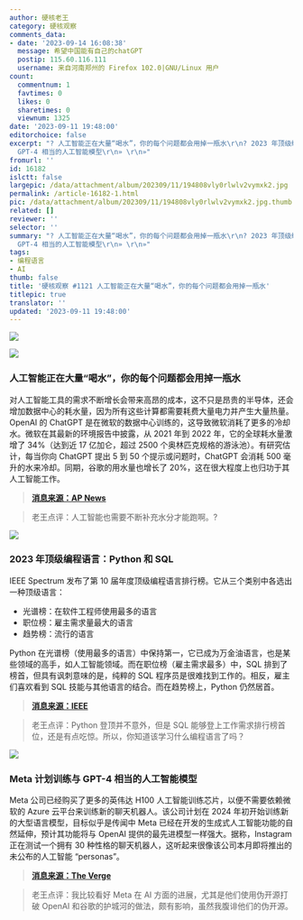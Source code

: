 ```yaml
---
author: 硬核老王
category: 硬核观察
comments_data:
- date: '2023-09-14 16:08:38'
  message: 希望中国能有自己的chatGPT
  postip: 115.60.116.111
  username: 来自河南郑州的 Firefox 102.0|GNU/Linux 用户
count:
  commentnum: 1
  favtimes: 0
  likes: 0
  sharetimes: 0
  viewnum: 1325
date: '2023-09-11 19:48:00'
editorchoice: false
excerpt: "? 人工智能正在大量“喝水”，你的每个问题都会用掉一瓶水\r\n? 2023 年顶级编程语言：Python 和 SQL\r\n? Meta 计划训练与
  GPT-4 相当的人工智能模型\r\n» \r\n»"
fromurl: ''
id: 16182
islctt: false
largepic: /data/attachment/album/202309/11/194808vly0rlwlv2vymxk2.jpg
permalink: /article-16182-1.html
pic: /data/attachment/album/202309/11/194808vly0rlwlv2vymxk2.jpg.thumb.jpg
related: []
reviewer: ''
selector: ''
summary: "? 人工智能正在大量“喝水”，你的每个问题都会用掉一瓶水\r\n? 2023 年顶级编程语言：Python 和 SQL\r\n? Meta 计划训练与
  GPT-4 相当的人工智能模型\r\n» \r\n»"
tags:
- 编程语言
- AI
thumb: false
title: '硬核观察 #1121 人工智能正在大量“喝水”，你的每个问题都会用掉一瓶水'
titlepic: true
translator: ''
updated: '2023-09-11 19:48:00'
---
```


![](/data/attachment/album/202309/11/194808vly0rlwlv2vymxk2.jpg)


![](/data/attachment/album/202309/11/194817b181p278accpsx2c.jpg)


### 人工智能正在大量“喝水”，你的每个问题都会用掉一瓶水


对人工智能工具的需求不断增长会带来高昂的成本，这不只是昂贵的半导体，还会增加数据中心的耗水量，因为所有这些计算都需要耗费大量电力并产生大量热量。OpenAI 的 ChatGPT 是在微软的数据中心训练的，这导致微软消耗了更多的冷却水。微软在其最新的环境报告中披露，从 2021 年到 2022 年，它的全球耗水量激增了 34%（达到近 17 亿加仑，超过 2500 个奥林匹克规格的游泳池）。有研究估计，每当你向 ChatGPT 提出 5 到 50 个提示或问题时，ChatGPT 会消耗 500 毫升的水来冷却。同期，谷歌的用水量也增长了 20%，这在很大程度上也归功于其人工智能工作。



> 
> **[消息来源：AP News](https://apnews.com/article/chatgpt-gpt4-iowa-ai-water-consumption-microsoft-f551fde98083d17a7e8d904f8be822c4)**
> 
> 
> 



> 
> 老王点评：人工智能也需要不断补充水分才能跑啊。?
> 
> 
> 


![](/data/attachment/album/202309/11/194831hm30goqrq883g33z.jpg)


### 2023 年顶级编程语言：Python 和 SQL


IEEE Spectrum 发布了第 10 届年度顶级编程语言排行榜。它从三个类别中各选出一种顶级语言：


* 光谱榜：在软件工程师使用最多的语言
* 职位榜：雇主需求量最大的语言
* 趋势榜：流行的语言


Python 在光谱榜（使用最多的语言）中保持第一，它已成为万金油语言，也是某些领域的高手，如人工智能领域。而在职位榜（雇主需求最多）中，SQL 排到了榜首，但具有讽刺意味的是，纯粹的 SQL 程序员是很难找到工作的。相反，雇主们喜欢看到 SQL 技能与其他语言的结合。而在趋势榜上，Python 仍然居首。



> 
> **[消息来源：IEEE](https://spectrum.ieee.org/the-top-programming-languages-2023)**
> 
> 
> 



> 
> 老王点评：Python 登顶并不意外，但是 SQL 能够登上工作需求排行榜首位，还是有点吃惊。所以，你知道该学习什么编程语言了吗？
> 
> 
> 


![](/data/attachment/album/202309/11/194843k3aqg6t626re6e2t.jpg)


### Meta 计划训练与 GPT-4 相当的人工智能模型


Meta 公司已经购买了更多的英伟达 H100 人工智能训练芯片，以便不需要依赖微软的 Azure 云平台来训练新的聊天机器人。该公司计划在 2024 年初开始训练新的大型语言模型，目标似乎是传闻中 Meta 已经在开发的生成式人工智能功能的自然延伸，预计其功能将与 OpenAI 提供的最先进模型一样强大。据称，Instagram 正在测试一个拥有 30 种性格的聊天机器人，这听起来很像该公司本月即将推出的未公布的人工智能 “personas”。



> 
> **[消息来源：The Verge](https://www.theverge.com/2023/9/10/23867323/meta-new-ai-model-gpt-4-openai-chatbot-google-apple)**
> 
> 
> 



> 
> 老王点评：我比较看好 Meta 在 AI 方面的进展，尤其是他们使用伪开源打破 OpenAI 和谷歌的护城河的做法，颇有影响，虽然我腹诽他们的伪开源。
> 
> 
>